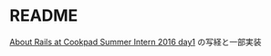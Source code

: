# README

[About Rails at Cookpad Summer Intern 2016 day1](https://speakerdeck.com/moro/about-rails-at-cookpad-summer-intern-2016-day1)
の写経と一部実装
